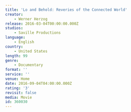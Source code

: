 ```yaml
---
title: 'Lo and Behold: Reveries of the Connected World'
creator:
    - Werner Herzog
release: 2016-03-04T00:00:00.000Z
studios:
    - Saville Productions
language:
    - English
country:
    - United States
length: 99
genre:
    - Documentary
format: ''
service: ''
venue: Home
date: 2016-09-04T04:00:00.000Z
rating: '3'
revisit: false
media: Movie
id: 360030
---
```




